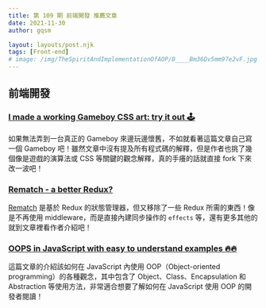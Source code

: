 ```yaml
---
title: 第 109 期 前端開發 推薦文章
date: 2021-11-30
author: gqsm

layout: layouts/post.njk
tags: [Front-end]
# image: /img/TheSpiritAndImplementationOfAOP/0____Bm36Dv5mm97e2vF.jpg
---
```


## 前端開發
<!-- summary -->
### [I made a working Gameboy CSS art: try it out 🕹](https://theangularguy.hashnode.dev/i-made-a-working-gameboy-css-art-try-it-out#comments-list)

如果無法弄到一台真正的 Gameboy 來邊玩邊懷舊，不如就看著這篇文章自己寫一個 Gameboy 吧！雖然文章中沒有提及所有程式碼的解釋，但是作者也挑了幾個像是遊戲的演算法或 CSS 等關鍵的觀念解釋，真的手癢的話就直接 fork 下來改一波吧！

<!-- summary -->

### [Rematch - a better Redux?](https://blog.openreplay.com/rematch-a-better-redux)

[Rematch](https://github.com/rematch/rematch) 是基於 Redux 的狀態管理器，但又移除了一些 Redux 所需的東西！像是不再使用 middleware，而是直接內建同步操作的 `effects` 等，還有更多其他的就到文章裡看作者介紹吧！

### [OOPS in JavaScript with easy to understand examples 🔥🔥](https://nehalmahida.hashnode.dev/oops-in-javascript-with-easy-to-understand-examples)

這篇文章的介紹該如何在 JavaScript 內使用 OOP（Object-oriented programming）的各種觀念，其中包含了 Object、Class、Encapsulation 和 Abstraction 等使用方法，非常適合想要了解如何在 JavaScript 使用 OOP 的開發者閱讀！
